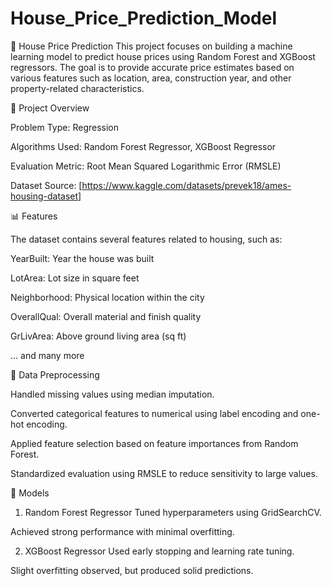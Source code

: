 # House_Price_Prediction_Model
🏡 House Price Prediction
This project focuses on building a machine learning model to predict house prices using Random Forest and XGBoost regressors. The goal is to provide accurate price estimates based on various features such as location, area, construction year, and other property-related characteristics.

📁 Project Overview


Problem Type: Regression

Algorithms Used: Random Forest Regressor, XGBoost Regressor

Evaluation Metric: Root Mean Squared Logarithmic Error (RMSLE)

Dataset Source: [https://www.kaggle.com/datasets/prevek18/ames-housing-dataset]

📊 Features


The dataset contains several features related to housing, such as:

YearBuilt: Year the house was built

LotArea: Lot size in square feet

Neighborhood: Physical location within the city

OverallQual: Overall material and finish quality

GrLivArea: Above ground living area (sq ft)

... and many more

🧹 Data Preprocessing


Handled missing values using median imputation.

Converted categorical features to numerical using label encoding and one-hot encoding.

Applied feature selection based on feature importances from Random Forest.

Standardized evaluation using RMSLE to reduce sensitivity to large values.

🤖 Models


1. Random Forest Regressor
Tuned hyperparameters using GridSearchCV.

Achieved strong performance with minimal overfitting.

2. XGBoost Regressor
Used early stopping and learning rate tuning.

Slight overfitting observed, but produced solid predictions.
